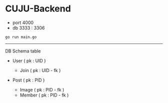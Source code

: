 # CUJU-Backend


- port 4000
- db   3333 : 3306

`go run main.go`

--------
DB Schema table

- User ( pk : UID )
  - Join ( pk : UID - fk )

- Post ( pk : PID )
  - Image ( pk : PID - fk )
  - Member ( pk : PID - fk )


